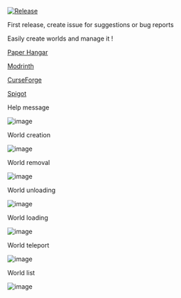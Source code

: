 [![Release](https://github.com/Mathildeuh/WorldManager/actions/workflows/gradle.yml/badge.svg)](https://github.com/Mathildeuh/WorldManager/actions/workflows/gradle.yml)

First release, create issue for suggestions or bug reports

Easily create worlds and manage it !

[Paper Hangar](https://hangar.papermc.io/Mathildeuh/Easy-WorldManager)

[Modrinth](https://modrinth.com/plugin/easy-worldmanager)

[CurseForge](https://www.curseforge.com/minecraft/bukkit-plugins/easy-worldmanager)

[Spigot](https://www.spigotmc.org/resources/worldmanager.117043/)

Help message

![image](https://github.com/Mathildeuh/WorldManager/assets/76065396/69381812-8de4-4715-8165-ebdeb06df574)

World creation

![image](https://github.com/Mathildeuh/WorldManager/assets/76065396/e617dc95-d7f1-4055-bfa2-91d6ca1d05f4)

World removal

![image](https://github.com/Mathildeuh/WorldManager/assets/76065396/b8886cf0-7663-49b9-88c8-421daef3baf9)

World unloading

![image](https://github.com/Mathildeuh/WorldManager/assets/76065396/685c5a34-a766-4ebc-9f26-f0604244bedd)

World loading

![image](https://github.com/Mathildeuh/WorldManager/assets/76065396/fc57db9a-e033-47dc-b772-92eca29ebe44)

World teleport

![image](https://github.com/Mathildeuh/WorldManager/assets/76065396/dd19c190-d16a-463b-8d7e-e32c856bc123)

World list

![image](https://github.com/Mathildeuh/WorldManager/assets/76065396/ed359da8-ada0-4af9-89d8-cf7e144a8a51)
